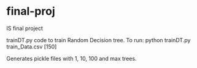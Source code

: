 final-proj
==========

IS final project

trainDT.py code to train Random Decision tree. To run:
python trainDT.py train_Data.csv [150]

Generates pickle files with 1, 10, 100 and max trees.
